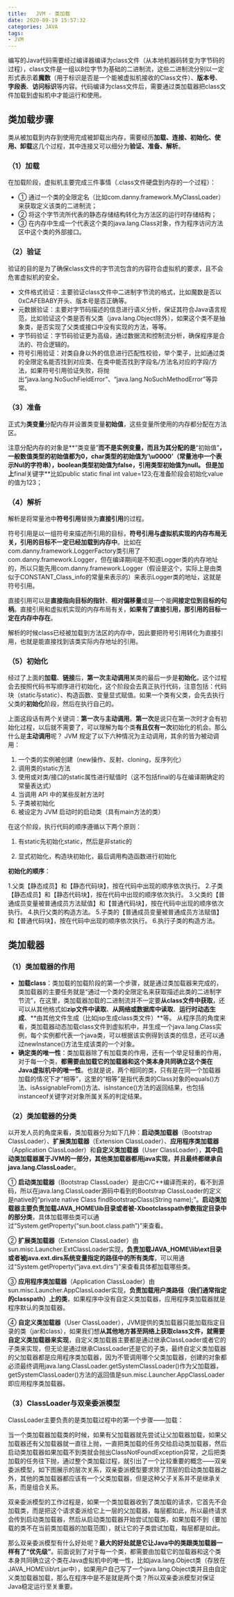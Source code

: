 ```yaml
---
title:   JVM - 类加载
date: 2020-09-19 15:57:32
categories: JAVA
tags:
- JVM
---
```




编写的Java代码需要经过编译器编译为class文件（从本地机器码转变为字节码的过程），class文件是一组以8位字节为基础的二进制流，这些二进制流分别以一定形式表示着**魔数**（用于标识是否是一个能被虚拟机接收的Class文件）、**版本号**、**字段表**、**访问标识**等内容。代码编译为class文件后，需要通过类加载器把class文件加载到虚拟机中才能运行和使用。

<!--more-->

## 类加载步骤

类从被加载到内存到使用完成被卸载出内存，需要经历**加载、连接、初始化、使用、卸载**这几个过程，其中连接又可以细分为**验证、准备、解析**。 

### （1）加载

在加载阶段，虚拟机主要完成三件事情（.class文件硬盘到内存的一个过程）： 

 - ① 通过一个类的全限定名（比如com.danny.framework.MyClassLoader）来获取定义该类的二进制流；
 - ② 将这个字节流所代表的静态存储结构转化为方法区的运行时存储结构；
 - ③ 在内存中生成一个代表这个类的java.lang.Class对象，作为程序访问方法区中这个类的外部接口。

### （2）验证

验证的目的是为了确保class文件的字节流包含的内容符合虚拟机的要求，且不会危害虚拟机的安全。

- 文件格式验证：主要验证class文件中二进制字节流的格式，比如魔数是否以0xCAFEBABY开头、版本号是否正确等。
- 元数据验证：主要对字节码描述的信息进行语义分析，保证其符合Java语言规范，比如验证这个类是否有父类（java.lang.Object除外），如果这个类不是抽象类，是否实现了父类或接口中没有实现的方法，等等。
- 字节码验证：字节码验证更为高级，通过数据流和控制流分析，确保程序是合法的、符合逻辑的。
- 符号引用验证：对类自身以外的信息进行匹配性校验，举个栗子，比如通过类的全限定名能否找到对应类、在类中能否找到字段名/方法名对应的字段/方法，如果符号引用验证失败，将抛出“java.lang.NoSuchFieldError”、“java.lang.NoSuchMethodError”等异常。

### （3）准备

正式为**类变量**分配内存并设置类变量**初始值**，这些变量所使用的内存都分配在方法区。

注意分配内存的对象是**“类变量”**而不是实例变量，而且为其分配的是**“初始值”**，一般数值类型的初始值都为0，char类型的初始值为’\u0000’（常量池中一个表示Nul的字符串），boolean类型初始值为false，引用类型初始值为null。  但是加上**final关键字**比如public static final int value=123;在准备阶段会初始化value的值为123；

### （4）解析

解析是将常量池中**符号引用**替换为**直接引用**的过程。

符号引用是以一组符号来描述所引用的目标，**符号引用与虚拟机实现的内存布局无关，引用的目标不一定已经加载到内存中**。比如在com.danny.framework.LoggerFactory类引用了com.danny.framework.Logger，但在编译期间是不知道Logger类的内存地址的，所以只能先用com.danny.framework.Logger（假设是这个，实际上是由类似于CONSTANT_Class_info的常量来表示的）来表示Logger类的地址，这就是符号引用。

直接引用可以是**直接指向目标的指针**、**相对偏移量**或是一个能**间接定位到目标的句柄**。直接引用和虚拟机实现的内存布局有关，**如果有了直接引用，那引用的目标一定在内存中存在**。

解析的时候class已经被加载到方法区的内存中，因此要把符号引用转化为直接引用，也就是能直接找到该类实际内存地址的引用。

### （5）初始化

经过了上面的**加载**、**链接**后，**第一次主动调用**某类的最后一步是**初始化**，这个过程会去按照代码书写顺序进行初始化，这个阶段会去真正执行代码，注意包括：代码块（static与static）、构造函数、变量显式赋值。如果一个类有父类，会先去执行父类的**初始化**阶段，然后在执行自己的。

上面这段话有两个关键词：**第一次**与**主动调用**。**第一次**是说只在第一次时才会有初始化过程，以后就不需要了，可以理解为每个类**有且仅有一次**初始化的机会。那么什么是**主动调用**呢？
JVM 规定了以下六种情况为主动调用，其余的皆为被动调用：

1. 一个类的实例被创建（new操作、反射、cloning，反序列化）
2. 调用类的static方法
3. 使用或对类/接口的static属性进行赋值时（这不包括final的与在编译期确定的常量表达式）
4. 当调用 API 中的某些反射方法时
5. 子类被初始化
6. 被设定为 JVM 启动时的启动类（具有main方法的类）

在这个阶段，执行代码的顺序遵循以下两个原则：

1. 有static先初始化static，然后是非static的

2. 显式初始化，构造块初始化，最后调用构造函数进行初始化 

**初始化的顺序**：

1.父类【静态成员】和【静态代码块】，按在代码中出现的顺序依次执行。
2.子类【静态成员】和【静态代码块】，按在代码中出现的顺序依次执行。
3.父类的【普通成员变量被普通成员方法赋值】和【普通代码块】，按在代码中出现的顺序依次执行。
4.执行父类的构造方法。
5.子类的【普通成员变量被普通成员方法赋值】和【普通代码块】，按在代码中出现的顺序依次执行。
6.执行子类的构造方法。

## 类加载器

### （1）类加载器的作用

- **加载class**：类加载的加载阶段的第一个步骤，就是通过类加载器来完成的，类加载器的主要任务就是“通过一个类的全限定名来获取描述此类的二进制字节流”，在这里，类加载器加载的二进制流并不一定要**从class文件中获取**，还可以从其他格式如**zip文件中读取**、**从网络或数据库中读取**、**运行时动态生成**、**由其他文件生成（比如jsp生成class类文件）**等。  从程序员的角度来看，类加载器动态加载class文件到虚拟机中，并生成一个java.lang.Class实例，每个实例都代表一个java类，可以根据该实例得到该类的信息，还可以通过newInstance()方法生成该类的一个对象。
- **确定类的唯一性**：类加载器除了有加载类的作用，还有一个举足轻重的作用，对于每一个类，**都需要由加载它的加载器和这个类本身共同确立这个类在Java虚拟机中的唯一性**。也就是说，两个相同的类，只有是在同一个加载器加载的情况下才“相等”，这里的“相等”是指代表类的Class对象的equals()方法、isAssignableFrom()方法、isInstance()方法的返回结果，也包括instanceof关键字对对象所属关系的判定结果。

### （2）类加载器的分类

以开发人员的角度来看，类加载器分为如下几种：**启动类加载器**（Bootstrap ClassLoader）、**扩展类加载器**（Extension ClassLoader）、**应用程序类加载器**（Application ClassLoader）和**自定义类加载器**（User ClassLoader），**其中启动类加载器属于JVM的一部分，其他类加载器都用java实现，并且最终都继承自java.lang.ClassLoade**r。

① **启动类加载器**（Bootstrap ClassLoader）是由C/C++编译而来的，看不到源码，所以在java.lang.ClassLoader源码中看到的Bootstrap ClassLoader的定义是native的“private native Class findBootstrapClass(String name);”。**启动类加载器主要负责加载JAVA_HOME\lib目录或者被-Xbootclasspath参数指定目录中的部分类**，具体加载哪些类可以通过“System.getProperty(“sun.boot.class.path”)”来查看。

② **扩展类加载器**（Extension ClassLoader）由sun.misc.Launcher.ExtClassLoader实现，**负责加载JAVA_HOME\lib\ext目录或者被java.ext.dirs系统变量指定的路径中的所有类库**，可以用通过“System.getProperty(“java.ext.dirs”)”来查看具体都加载哪些类。

③ **应用程序类加载器**（Application ClassLoader）由sun.misc.Launcher.AppClassLoader实现，**负责加载用户类路径（我们通常指定的classpath）上的类**，如果程序中没有自定义类加载器，应用程序类加载器就是程序默认的类加载器。

④ **自定义类加载器**（User ClassLoader），JVM提供的类加载器只能加载指定目录的类（jar和class），如果我们想**从其他地方甚至网络上获取class文件，就需要自定义类加载器来实现**，自定义类加载器主要都是通过继承ClassLoader或者它的子类来实现，但无论是通过继承ClassLoader还是它的子类，最终自定义类加载器的父加载器都是应用程序类加载器，因为不管调用哪个父类加载器，创建的对象都必须最终调用java.lang.ClassLoader.getSystemClassLoader()作为父加载器，getSystemClassLoader()方法的返回值是sun.misc.Launcher.AppClassLoader即应用程序类加载器。

### （3）ClassLoader与双亲委派模型

ClassLoader主要负责的是类加载过程中的第一个步骤——加载：

当一个类加载器加载类的时候，如果有父加载器就先尝试让父加载器加载，如果父加载器还有父加载器就一直往上抛，一直把类加载的任务交给启动类加载器，然后启动类加载器如果加载不到类就会抛出ClassNotFoundException异常，之后把类加载的任务往下抛，通过整个类加载过程，就引出了一个比较重要的概念——双亲委派模型，如下图展示的层次关系，双亲委派模型要求除了顶层的启动类加载器之外，其他的类加载器都应该有一个父类加载器，但是这种父子关系并不是继承关系，而是组合关系。 

双亲委派模型的工作过程是，如果一个类加载器收到了类加载的请求，它首先不会加载类，而是把这个请求委派给它上一层的父加载器，每层都如此，所以最终请求会传到启动类加载器，然后从启动类加载器开始尝试加载类，如果加载不到（要加载的类不在当前类加载器的加载范围），就让它的子类尝试加载，每层都是如此。

那么双亲委派模型有什么好处呢？**最大的好处就是它让Java中的类跟类加载器一样有了“优先级”**。前面说到了对于每一个类，都需要由加载它的加载器和这个类本身共同确立这个类在Java虚拟机中的唯一性，比如java.lang.Object类（存放在JAVA_HOME\lib\rt.jar中），如果用户自己写了一个java.lang.Object类并且由自定义类加载器加载，那么在程序中是不是就是两个类？所以双亲委派模型对保证Java稳定运行至关重要。